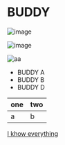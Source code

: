 # BUDDY

![image](http://static.dnaindia.com/sites/default/files/styles/half/public/2016/04/02/444652-google-photos-emoji-google-image-search-using-emoji-coolkengzz-shutterstock.jpg?itok=b1lBccFF)

![image](https://stepupandlive.files.wordpress.com/2014/09/3d-animated-frog-image.jpg)

![aa](http://www.jqueryscript.net/images/jQuery-Plugin-For-Fullscreen-Image-Viewer-Chroma-Gallery.jpg)

- BUDDY A
- BUDDY B
- BUDDY D



|one|two|
|---|---|
|a  |b  |

[I khow everything](https://www.google.co.th)

